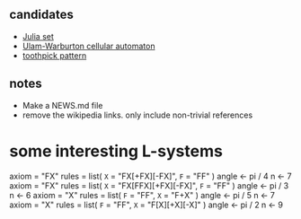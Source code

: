 
## candidates
* [Julia set](https://en.wikipedia.org/wiki/Julia_set)
* [Ulam-Warburton cellular automaton](https://en.wikipedia.org/wiki/Ulam%E2%80%93Warburton_automaton)
* [toothpick pattern](https://en.wikipedia.org/wiki/Toothpick_sequence)


## notes
- Make a NEWS.md file
- remove the wikipedia links. only include non-trivial references

# some interesting L-systems
axiom = "FX"
rules = list(
    `X` = "FX[+FX][-FX]",
    `F` = "FF"
)
angle <- pi / 4
n <- 7
axiom = "FX"
rules = list(
    `X` = "FX[FFX][+FX][-FX]",
    `F` = "FF"
)
angle <- pi / 3
n <- 6
axiom = "X"
rules = list(
    `F` = "FF",
    `X` = "F+X"
)
angle <- pi / 5
n <- 7
axiom = "X"
rules = list(
    `F` = "FF",
    `X` = "F[X][+X][-X]"
)
angle <- pi / 2
n <- 9
